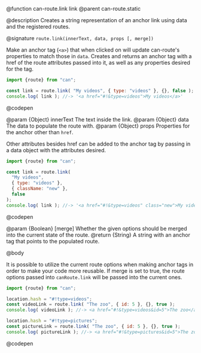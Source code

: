 @function can-route.link link
@parent can-route.static

@description Creates a string representation of an anchor link using data and the registered routes.

@signature `route.link(innerText, data, props [, merge])`

  Make an anchor tag (`<a>`) that when clicked on will update can-route's properties to match those in `data`. Creates and returns an anchor tag with a href of the route attributes passed into it, as well as any properties desired for the tag.

  ```js
  import {route} from "can";

  const link = route.link( "My videos", { type: "videos" }, {}, false );
  console.log( link ); //-> '<a href="#!&type=videos">My videos</a>'
  ```
  @codepen

  @param {Object} innerText The text inside the link.
  @param {Object} data The data to populate the route with.
  @param {Object} props Properties for the anchor other than `href`.

  Other attributes besides href can be added to the anchor tag by passing in a data object with the attributes desired.

   ```js
   import {route} from "can";

   const link = route.link( 
     "My videos", 
     { type: "videos" },
     { className: "new" },
     false
   );
   console.log( link ); //-> '<a href="#!&type=videos" class="new">My videos</a>'
   ```
   @codepen

  @param {Boolean} [merge] Whether the given options should be merged into the current state of the route.
  @return {String} A string with an anchor tag that points to the populated route.

@body

It is possible to utilize the current route options when making anchor
tags in order to make your code more reusable. If merge is set to true,
the route options passed into `canRoute.link` will be passed into the
current ones.

```js
import {route} from "can";

location.hash = "#!type=videos";
const videoLink = route.link( "The zoo", { id: 5 }, {}, true );
console.log( videoLink ); //-> <a href="#!&type=videos&id=5">The zoo</a>

location.hash = "#!type=pictures";
const pictureLink = route.link( "The zoo", { id: 5 }, {}, true );
console.log( pictureLink ); //-> <a href="#!&type=pictures&id=5">The zoo</a>
```
@codepen
